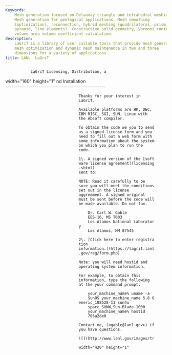 ```yaml
---
Keywords: 
    Mesh generation focused on Delaunay triangle and tetrahedral meshing.
    Mesh generation for geological applications. Mesh smoothing
    (optimization), reconnection, hybrid meshing (quadrilateral, prism,
    pyramid, line elements). Constructive solid geometry, Voronoi control
    volume area volume coefficient calculation.
description: 
    LaGriT is a library of user callable tools that provide mesh generation,
    mesh optimization and dynamic mesh maintenance in two and three
    dimensions for a variety of applications.
title: LANL  LaGriT 
---
```





               LaGriT Licensing, Distribution, a 
 width="160" height="1"            nd Installation                   
                                    --------------------------------- 
                                    ---------------                   

                                    Thanks for your interest in       
                                    LaGriT.                           

                                    Available platforms are HP, DEC,  
                                    IBM RISC, SGI, SUN, Linux with    
                                    the Absoft compiler.              

                                    To obtain the code we you to send 
                                    us a signed license form and you  
                                    need to fill out a web form with  
                                    some information about the system 
                                    on which you plan to run the      
                                    code.                             

                                    1\. A signed version of the [soft 
                                    ware license agreement](licensing 
                                    .shtml)                           
                                    sent to:                          

                                    NOTE: Read it carefully to be     
                                    sure you will meet the conditions 
                                    set out in the license            
                                    aggreement. A signed original     
                                    must be sent before the code will 
                                    be made available. Do not fax.    

                                        Dr. Carl W. Gable             
                                        EES-16, MS T003               
                                        Los Alamos National Laborator 
                                    y                                 
                                        Los Alamos, NM 87545          

                                    2\. [Click here to enter registra 
                                    tion                              
                                    information.](https://lagrit.lanl 
                                    .gov/reg/form.php)                

                                    Note: you will need hostid and    
                                    operating system information.     

                                    For example, to obtain this       
                                    information, type the following   
                                    at the your command prompt:       

                                        your_machine_name% uname -a   
                                        SunOS your_machine_name 5.8 G 
                                    eneric_108528-11 sun4u            
                                        sparc SUNW,Sun-Blade-1000     
                                        your_machine_name% hostid     
                                        703a2de0                      

                                    Contact me, (<gable@lanl.gov>) if 
                                    you have questions.               

                                    ![](http://www.lanl.gov/images/tr 
                                                 
                                    width="420" height="1"           



